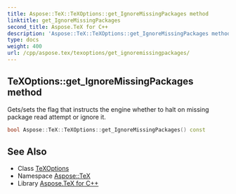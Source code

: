 ```yaml
---
title: Aspose::TeX::TeXOptions::get_IgnoreMissingPackages method
linktitle: get_IgnoreMissingPackages
second_title: Aspose.TeX for C++
description: 'Aspose::TeX::TeXOptions::get_IgnoreMissingPackages method. Gets/sets the flag that instructs the engine whether to halt on missing package read attempt or ignore it in C++.'
type: docs
weight: 400
url: /cpp/aspose.tex/texoptions/get_ignoremissingpackages/
---
```

## TeXOptions::get_IgnoreMissingPackages method


Gets/sets the flag that instructs the engine whether to halt on missing package read attempt or ignore it.

```cpp
bool Aspose::TeX::TeXOptions::get_IgnoreMissingPackages() const
```

## See Also

* Class [TeXOptions](../)
* Namespace [Aspose::TeX](../../)
* Library [Aspose.TeX for C++](../../../)
